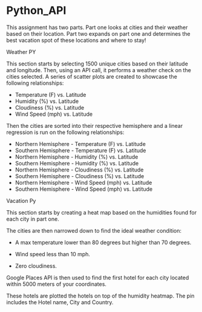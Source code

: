 # Python_API

This assignment has two parts. Part one looks at cities and their weather based on their location. Part two expands on part one and determines the best vacation spot of these locations and where to stay! 


Weather PY

This section starts by selecting 1500 unique cities based on their latitude and longitude. Then, using an API call, it performs a weather check on the cities selected. A series of scatter plots are created to showcase the following relationships:

* Temperature (F) vs. Latitude
* Humidity (%) vs. Latitude
* Cloudiness (%) vs. Latitude
* Wind Speed (mph) vs. Latitude

Then the cities are sorted into their respective hemisphere and a linear regression is run on the following relationships: 

* Northern Hemisphere - Temperature (F) vs. Latitude
* Southern Hemisphere - Temperature (F) vs. Latitude
* Northern Hemisphere - Humidity (%) vs. Latitude
* Southern Hemisphere - Humidity (%) vs. Latitude
* Northern Hemisphere - Cloudiness (%) vs. Latitude
* Southern Hemisphere - Cloudiness (%) vs. Latitude
* Northern Hemisphere - Wind Speed (mph) vs. Latitude
* Southern Hemisphere - Wind Speed (mph) vs. Latitude


Vacation Py

This section starts by creating a heat map based on the humidities found for each city in part one.

The cities are then narrowed down to find the ideal weather condition:

  * A max temperature lower than 80 degrees but higher than 70 degrees.

  * Wind speed less than 10 mph.

  * Zero cloudiness.


Google Places API is then used to find the first hotel for each city located within 5000 meters of your coordinates.

These hotels are plotted the hotels on top of the humidity heatmap. The pin includes the Hotel name, City and Country. 

